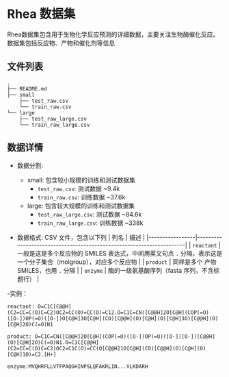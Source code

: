 # Rhea 数据集

Rhea数据集包含用于生物化学反应预测的详细数据，主要关注生物酶催化反应。数据集包括反应物、产物和催化剂等信息

## 文件列表
```
.
├── README.md
├── small
    ├── test_raw.csv
    └── train_raw.csv
└── large
    ├── test_raw_large.csv
    └── train_raw_large.csv
```

## 数据详情
- 数据分割:
  - small: 包含较小规模的训练和测试数据集
    - `test_raw.csv`: 测试数据 ~9.4k
    - `train_raw.csv`: 训练数据 ~37.6k
  - large: 包含较大规模的训练和测试数据集
    - `test_raw_large.csv`: 测试数据 ~84.6k
    - `train_raw_large.csv`: 训练数据 ~338k
  
- 数据格式: CSV 文件，包含以下列
    | 列名            | 描述                                                                |
  |-----------------|----------------------------------------------------------------------|
  | `reactant` | 一般是这是多个反应物的 SMILES 表达式，中间用英文句点 `.` 分隔，表示这是一个分子集合（molgroup），对应多个反应物    |
  | `product`      | 同样是多个 产物 SMILES，也用 `.` 分隔                                             |
    | `enzyme`     | 酶的一级氨基酸序列（fasta 序列，不含标题行）                                       |

-实例：
```
reactant: O=C1C[C@@H](C2=CC=C(O)C=C2)OC2=CC(O)=CC(O)=C12.O=C1C=CN([C@@H]2O[C@H](COP(=O)([O-])OP(=O)([O-])O[C@H]3O[C@H](CO)[C@@H](O)[C@H](O)[C@H]3O)[C@@H](O)[C@H]2O)C(=O)N1

product: O=C1C=CN([C@@H]2O[C@H](COP(=O)([O-])OP(=O)([O-])[O-])[C@@H](O)[C@H]2O)C(=O)N1.O=C1C[C@@H](C2=CC=C(O)C=C2)OC2=C1C(O)=CC(O[C@@H]1O[C@H](CO)[C@@H](O)[C@H](O)[C@H]1O)=C2.[H+]

enzyme:MVQHRFLLVTFPAQGHINPSLQFAKRLIN...VLKDARH
```